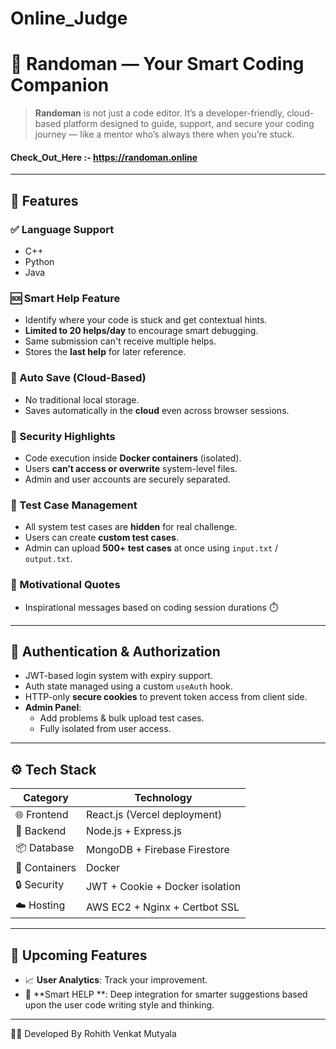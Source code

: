 # Online_Judge

# 🎯 Randoman — Your Smart Coding Companion


> **Randoman** is not just a code editor. It’s a developer-friendly, cloud-based platform designed to guide, support, and secure your coding journey — like a mentor who’s always there when you’re stuck.
#### Check_Out_Here :- https://randoman.online


---

## 🚀 Features

### ✅ Language Support
- C++
- Python
- Java

### 🆘 Smart Help Feature
- Identify where your code is stuck and get contextual hints.
- **Limited to 20 helps/day** to encourage smart debugging.
- Same submission can't receive multiple helps.
- Stores the **last help** for later reference.

### 💾 Auto Save (Cloud-Based)
- No traditional local storage.
- Saves automatically in the **cloud** even across browser sessions.

### 🔐 Security Highlights
- Code execution inside **Docker containers** (isolated).
- Users **can’t access or overwrite** system-level files.
- Admin and user accounts are securely separated.

### 🧪 Test Case Management
- All system test cases are **hidden** for real challenge.
- Users can create **custom test cases**.
- Admin can upload **500+ test cases** at once using `input.txt` / `output.txt`.

### 💬 Motivational Quotes
- Inspirational messages based on coding session durations ⏱️

---

## 🔐 Authentication & Authorization

- JWT-based login system with expiry support.
- Auth state managed using a custom `useAuth` hook.
- HTTP-only **secure cookies** to prevent token access from client side.
- **Admin Panel**:
  - Add problems & bulk upload test cases.
  - Fully isolated from user access.

---

## ⚙️ Tech Stack

| Category         | Technology                          |
|------------------|--------------------------------------|
| 🌐 Frontend       | React.js (Vercel deployment)         |
| 🧠 Backend        | Node.js + Express.js                 |
| 📦 Database       | MongoDB + Firebase Firestore         |
| 🐳 Containers     | Docker                               |
| 🔒 Security       | JWT + Cookie + Docker isolation      |
| ☁️ Hosting        | AWS EC2 + Nginx + Certbot SSL        |

---

## 📝 Upcoming Features


- 📈 **User Analytics**: Track your improvement.
- 🧠 **Smart HELP **: Deep integration for smarter suggestions based upon the user code writing style and thinking.

---
👨‍💻 Developed By
Rohith Venkat Mutyala



